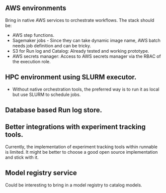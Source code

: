 ## AWS environments

Bring in native AWS services to orchestrate workflows. The stack should be:

- AWS step functions.
- Sagemaker jobs - Since they can take dynamic image name, AWS batch needs job definition and can be tricky.
- S3 for Run log and Catalog: Already tested and working prototype.
- AWS secrets manager: Access to AWS secrets manager via the RBAC of the execution role.


## HPC environment using SLURM executor.

- Without native orchestration tools, the preferred way is to run it as local but use SLURM to schedule jobs.

## Database based Run log store.

## Better integrations with experiment tracking tools.

Currently, the implementation of experiment tracking tools within runnable is limited. It might be better to
choose a good open source implementation and stick with it.


## Model registry service

Could be interesting to bring in a model registry to catalog models.
